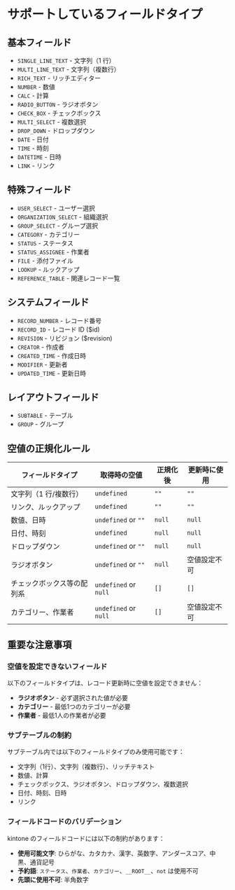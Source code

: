 # サポートしているフィールドタイプ

## 基本フィールド

- `SINGLE_LINE_TEXT` - 文字列（1 行）
- `MULTI_LINE_TEXT` - 文字列（複数行）
- `RICH_TEXT` - リッチエディター
- `NUMBER` - 数値
- `CALC` - 計算
- `RADIO_BUTTON` - ラジオボタン
- `CHECK_BOX` - チェックボックス
- `MULTI_SELECT` - 複数選択
- `DROP_DOWN` - ドロップダウン
- `DATE` - 日付
- `TIME` - 時刻
- `DATETIME` - 日時
- `LINK` - リンク

## 特殊フィールド

- `USER_SELECT` - ユーザー選択
- `ORGANIZATION_SELECT` - 組織選択
- `GROUP_SELECT` - グループ選択
- `CATEGORY` - カテゴリー
- `STATUS` - ステータス
- `STATUS_ASSIGNEE` - 作業者
- `FILE` - 添付ファイル
- `LOOKUP` - ルックアップ
- `REFERENCE_TABLE` - 関連レコード一覧

## システムフィールド

- `RECORD_NUMBER` - レコード番号
- `RECORD_ID` - レコード ID ($id)
- `REVISION` - リビジョン ($revision)
- `CREATOR` - 作成者
- `CREATED_TIME` - 作成日時
- `MODIFIER` - 更新者
- `UPDATED_TIME` - 更新日時

## レイアウトフィールド

- `SUBTABLE` - テーブル
- `GROUP` - グループ

## 空値の正規化ルール

| フィールドタイプ           | 取得時の空値          | 正規化後 | 更新時に使用 |
| -------------------------- | --------------------- | -------- | ------------ |
| 文字列（1 行/複数行）      | `undefined`           | `""`     | `""`         |
| リンク、ルックアップ       | `undefined`           | `""`     | `""`         |
| 数値、日時                 | `undefined` or `""`   | `null`   | `null`       |
| 日付、時刻                 | `undefined`           | `null`   | `null`       |
| ドロップダウン             | `undefined` or `""`   | `null`   | `null`       |
| ラジオボタン               | `undefined` or `""`   | `null`   | 空値設定不可 |
| チェックボックス等の配列系 | `undefined` or `null` | `[]`     | `[]`         |
| カテゴリー、作業者         | `undefined` or `null` | `[]`     | 空値設定不可 |

## 重要な注意事項

### 空値を設定できないフィールド

以下のフィールドタイプは、レコード更新時に空値を設定できません：

- **ラジオボタン** - 必ず選択された値が必要
- **カテゴリー** - 最低1つのカテゴリーが必要
- **作業者** - 最低1人の作業者が必要

### サブテーブルの制約

サブテーブル内では以下のフィールドタイプのみ使用可能です：

- 文字列（1行）、文字列（複数行）、リッチテキスト
- 数値、計算
- チェックボックス、ラジオボタン、ドロップダウン、複数選択
- 日付、時刻、日時
- リンク

### フィールドコードのバリデーション

kintone のフィールドコードには以下の制約があります：

- **使用可能文字**: ひらがな、カタカナ、漢字、英数字、アンダースコア、中黒、通貨記号
- **予約語**: `ステータス`、`作業者`、`カテゴリー`、`__ROOT__`、`not` は使用不可
- **先頭に使用不可**: 半角数字